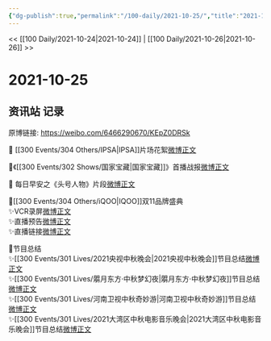 ```yaml
---
{"dg-publish":true,"permalink":"/100-daily/2021-10-25/","title":"2021-10-25"}
---
```



<< [[100 Daily/2021-10-24\|2021-10-24]] | [[100 Daily/2021-10-26\|2021-10-26]] >>

# 2021-10-25

## 资讯站 记录

原博链接: https://weibo.com/6466290670/KEpZ0DRSk

💫 [[300 Events/304 Others/IPSA\|IPSA]]片场花絮[微博正文](https://m.weibo.cn/6466290670/4696197941693776)

💫《[[300 Events/302 Shows/国家宝藏\|国家宝藏]]》首播战报[微博正文](https://m.weibo.cn/6466290670/4696182359855134)

🌄 每日早安之《头号人物》片段[微博正文](https://m.weibo.cn/6466290670/4696096754369244)

💫[[300 Events/304 Others/iQOO\|IQOO]]双11品牌盛典  
✨VCR录屏[微博正文](https://m.weibo.cn/6466290670/4696284457862842)  
✨直播预告[微博正文](https://m.weibo.cn/6466290670/4696163406580845)  
✨直播链接[微博正文](https://m.weibo.cn/6466290670/4696168564789854)

💫节目总结  
✨[[300 Events/301 Lives/2021央视中秋晚会\|2021央视中秋晚会]]节目总结[微博正文](https://m.weibo.cn/6466290670/4696176614442821)  
✨[[300 Events/301 Lives/朤月东方·中秋梦幻夜\|朤月东方·中秋梦幻夜]]节目总结[微博正文](https://m.weibo.cn/6466290670/4696176659794403)  
✨[[300 Events/301 Lives/河南卫视中秋奇妙游\|河南卫视中秋奇妙游]]节目总结[微博正文](https://m.weibo.cn/6466290670/4696176672899979)  
✨[[300 Events/301 Lives/2021大湾区中秋电影音乐晚会\|2021大湾区中秋电影音乐晚会]]节目总结[微博正文](https://m.weibo.cn/6466290670/4696176702786056)
